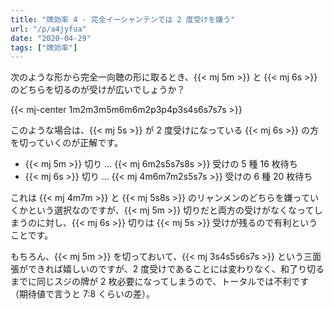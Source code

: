 ```yaml
---
title: "牌効率 4 - 完全イーシャンテンでは 2 度受けを嫌う"
url: "/p/a4jyfua"
date: "2020-04-29"
tags: ["牌効率"]
---
```


次のような形から完全一向聴の形に取るとき、{{< mj 5m >}} と {{< mj 6s >}} のどちらを切るのが受けが広いでしょうか？

{{< mj-center 1m2m3m5m6m6m2p3p4p3s4s6s7s7s >}}


このような場合は、{{< mj 5s >}} が 2 度受けになっている {{< mj 6s >}} の方を切っていくのが正解です。

- {{< mj 5m >}} 切り ... {{< mj 6m2s5s7s8s >}} 受けの 5 種 16 枚待ち
- {{< mj 6s >}} 切り ... {{< mj 4m6m7m2s5s7s >}} 受けの 6 種 20 枚待ち

これは {{< mj 4m7m >}} と {{< mj 5s8s >}} のリャンメンのどちらを嫌っていくかという選択なのですが、{{< mj 5m >}} 切りだと両方の受けがなくなってしまうのに対し、{{< mj 6s >}} 切りは {{< mj 5s >}} 受けが残るので有利ということです。

もちろん、{{< mj 5m >}} を切っておいて、{{< mj 3s4s5s6s7s >}} という三面張ができれば嬉しいのですが、2 度受けであることには変わりなく、和了り切るまでに同じスジの牌が 2 枚必要になってしまうので、トータルでは不利です（期待値で言うと 7:8 くらいの差）。

